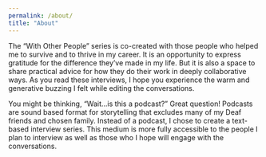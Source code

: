 ```yaml
---
permalink: /about/
title: "About"
---
```


The “With Other People” series is co-created with those people who helped me to survive and to thrive in my career. It is an opportunity to express gratitude for the difference they’ve made in my life. But it is also a space to share practical advice for how they do their work in deeply collaborative ways. As you read these interviews, I hope you experience the warm and generative buzzing I felt while editing the conversations. 

You might be thinking, “Wait…is this a podcast?” Great question! Podcasts are sound based format for storytelling that excludes many of my Deaf friends and chosen family. Instead of a podcast, I chose to create a text-based interview series. This medium is more fully accessible to the people I plan to interview as well as those who I hope will engage with the conversations. 
